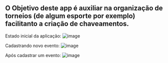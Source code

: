 ## O Objetivo deste app é auxiliar na organização de torneios (de algum esporte por exemplo) facilitanto a criação de chaveamentos. 

Estado inicial da aplicação:
![image](https://user-images.githubusercontent.com/43221251/214849444-7172f901-0a7c-47bf-a5a9-62dbf0855c80.png)


Cadastrando novo evento: 
![image](https://user-images.githubusercontent.com/43221251/214850226-89dc3aed-7927-4b40-8f13-9aff50788e7b.png)

Após cadastrar um evento: 
![image](https://user-images.githubusercontent.com/43221251/214993753-acf8a804-1dda-4cf1-9011-d6ad167925ac.png)

